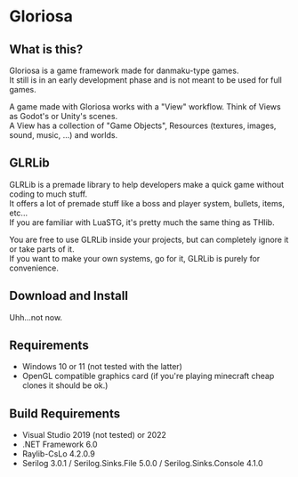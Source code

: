 # Gloriosa
## What is this?
Gloriosa is a game framework made for danmaku-type games.<br>
It still is in an early development phase and is not meant to be used for full games.

A game made with Gloriosa works with a "View" workflow. Think of Views as Godot's or Unity's scenes.<br>
A View has a collection of "Game Objects", Resources (textures, images, sound, music, ...) and worlds.

## GLRLib
GLRLib is a premade library to help developers make a quick game without coding to much stuff.<br>
It offers a lot of premade stuff like a boss and player system, bullets, items, etc...<br>
If you are familiar with LuaSTG, it's pretty much the same thing as THlib.<br>

You are free to use GLRLib inside your projects, but can completely ignore it or take parts of it.<br>
If you want to make your own systems, go for it, GLRLib is purely for convenience.

## Download and Install
Uhh...not now.

## Requirements
* Windows 10 or 11 (not tested with the latter)
* OpenGL compatible graphics card (if you're playing minecraft cheap clones it should be ok.)

## Build Requirements
* Visual Studio 2019 (not tested) or 2022
* .NET Framework 6.0
* Raylib-CsLo 4.2.0.9
* Serilog 3.0.1 / Serilog.Sinks.File 5.0.0 / Serilog.Sinks.Console 4.1.0
